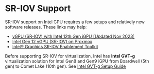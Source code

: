 # SR-IOV Support

SR-IOV support on Intel GPU requires a few setups and relatively new software releases. These links may help:

- [vGPU (SR-IOV) with Intel 12th Gen iGPU [Updated Nov 2023]](https://www.michaelstinkerings.org/gpu-virtualization-with-intel-12th-gen-igpu-uhd-730/)
- [Intel Gen 12 vGPU (SR-IOV) on Proxmox](https://github.com/Upinel/PVE-Intel-vGPU)
- [Intel® Graphics SR-IOV Enablement Toolkit](https://www.intel.com/content/www/us/en/developer/articles/reference-implementation/graphics-sr-iov-enablement-toolkit.html)

Before supporting SR-IOV for virtualization, Intel has **Intel GVT-g** virtualization solution for Intel Gen8 and Gen9 iGPU from Boardwell (5th gen) to Comet Lake (10th gen). See [Intel GVT-g Setup Guide](https://github.com/intel/gvt-linux/wiki/GVTg_Setup_Guide)

